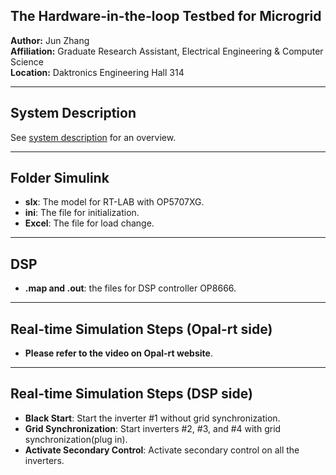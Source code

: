 ## The Hardware-in-the-loop Testbed for Microgrid
**Author:** Jun Zhang  
**Affiliation:** Graduate Research Assistant, Electrical Engineering & Computer Science  
**Location:** Daktronics Engineering Hall 314  

---

## System Description
See [system description](https://junzhang111.github.io/HIL_Microgrid_OPAL-RT/) for an overview.

---

## Folder Simulink
- **slx**: The model for RT-LAB with OP5707XG.
- **ini**: The file for initialization.
- **Excel**: The file for load change.

---

## DSP
- **.map and .out**: the files for DSP controller OP8666.

---
## Real-time Simulation Steps (Opal-rt side)
- **Please refer to the video on Opal-rt website**. 
---
## Real-time Simulation Steps (DSP side)
- **Black Start**: Start the inverter #1 without grid synchronization.
- **Grid Synchronization**: Start inverters #2, #3, and #4 with grid synchronization(plug in).
- **Activate Secondary Control**: Activate secondary control on all the inverters.

